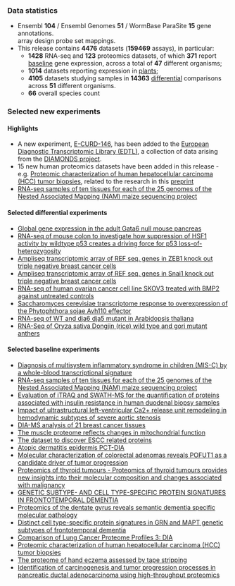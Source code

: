 ### Data statistics

- Ensembl **104** / Ensembl Genomes **51** / WormBase ParaSite **15** gene annotations.   
  array design probe set mappings.   
- This release contains **4476** datasets (**159469** assays), in particular:            
  - **1428** RNA-seq and **123** proteomics datasets, of which **371** report
    [baseline](https://www.ebi.ac.uk/gxa/baseline/experiments) gene expression, across a total of **47** different
    organisms;           
  - **1014** datasets reporting expression in [plants](https://www.ebi.ac.uk/gxa/plant/experiments);               
  - **4105** datasets studying samples in **14363**
    [differential](https://www.ebi.ac.uk/gxa/experiments?experimentType=Differential) comparisons across **51**
    different organisms.
  - **66** overall species count


### Selected new experiments

#### Highlights
- A new experiment, [E-CURD-146](https://www.ebi.ac.uk/gxa/experiments/E-CURD-146), has been added to the [European Diagnostic Transcriptomic Library (EDTL)](https://www.ebi.ac.uk/gxa/edtl/experiments), a collection of data arising from the [DIAMONDS project](https://www.diamonds2020.eu).
- 15 new human proteomics datasets have been added in this release - e.g. [Proteomic characterization of human hepatocellular carcinoma (HCC) tumor biopsies](https://www.ebi.ac.uk/gxa/experiments/E-PROT-142), related to the research in this [preprint](https://doi.org/10.1101/2024.09.16.613191)
- [RNA-seq samples of ten tissues for each of the 25 genomes of the Nested Associated Mapping (NAM) maize sequencing project](https://www.ebi.ac.uk/gxa/experiments/E-MTAB-8633)


#### Selected differential experiments

- [Global gene expression in the adult Gata6 null mouse pancreas](https://www.ebi.ac.uk/gxa/experiments/E-GEOD-47536)
- [RNA-seq of mouse colon to investigate how suppression of HSF1 activity by wildtype p53 creates a driving force  for p53 loss-of-heterozygosity](https://www.ebi.ac.uk/gxa/experiments/E-MTAB-10041)
- [Ampliseq transcriptomic array of REF seq. genes in ZEB1 knock out triple negative breast cancer cells](https://www.ebi.ac.uk/gxa/experiments/E-MTAB-5243)
- [Ampliseq transcriptomic array of REF seq. genes in Snai1 knock out triple negative breast cancer cells](https://www.ebi.ac.uk/gxa/experiments/E-MTAB-5244)
- [RNA-seq of human ovarian cancer cell line SKOV3 treated with BMP2 against untreated controls](https://www.ebi.ac.uk/gxa/experiments/E-MTAB-9479)
- [Saccharomyces cerevisiae transcriptome response to overexpression of the Phytophthora sojae Avh110 effector](https://www.ebi.ac.uk/gxa/experiments/E-MTAB-9566)
- [RNA-seq of WT and dja6 dja5 mutant in Arabidopsis thaliana](https://www.ebi.ac.uk/gxa/experiments/E-MTAB-9575)
- [RNA-Seq of Oryza sativa Dongjin (rice) wild type and gori mutant anthers](https://www.ebi.ac.uk/gxa/experiments/E-MTAB-9726)

#### Selected baseline experiments

- [Diagnosis of multisystem inflammatory syndrome in children (MIS-C) by a whole-blood transcriptional signature](https://www.ebi.ac.uk/gxa/experiments/E-CURD-146)
- [RNA-seq samples of ten tissues for each of the 25 genomes of the Nested Associated Mapping (NAM) maize sequencing project](https://www.ebi.ac.uk/gxa/experiments/E-MTAB-8633)
- [Evaluation of iTRAQ and SWATH-MS for the quantification of proteins associated with insulin resistance in human duodenal biopsy samples](https://www.ebi.ac.uk/gxa/experiments/E-PROT-139)
- [Impact of ultrastructural left-ventricular Ca2+ release unit remodeling in hemodynamic subtypes of severe aortic stenosis](https://www.ebi.ac.uk/gxa/experiments/E-PROT-141)
- [DIA-MS analysis of 21 breast cancer tissues](https://www.ebi.ac.uk/gxa/experiments/E-PROT-149)
- [The muscle proteome reflects changes in mitochondrial function](https://www.ebi.ac.uk/gxa/experiments/E-PROT-151)
- [The dataset to discover ESCC related proteins](https://www.ebi.ac.uk/gxa/experiments/E-PROT-140)
- [Atopic dermatitis epidermis PCT-DIA](https://www.ebi.ac.uk/gxa/experiments/E-PROT-145)
- [Molecular characterization of colorectal adenomas reveals POFUT1 as a candidate driver of tumor progression](https://www.ebi.ac.uk/gxa/experiments/E-PROT-138)
- [Proteomics of thyroid tumours - Proteomics of thyroid tumours provides new insights into their molecular composition and changes associated with malignancy](https://www.ebi.ac.uk/gxa/experiments/E-PROT-146)
- [GENETIC SUBTYPE- AND CELL TYPE-SPECIFIC PROTEIN SIGNATURES IN FRONTOTEMPORAL DEMENTIA](https://www.ebi.ac.uk/gxa/experiments/E-PROT-147)
- [Proteomics of the dentate gyrus reveals semantic dementia specific molecular pathology](https://www.ebi.ac.uk/gxa/experiments/E-PROT-148)
- [Distinct cell type-specific protein signatures in GRN and MAPT genetic subtypes of frontotemporal dementia](https://www.ebi.ac.uk/gxa/experiments/E-PROT-137)
- [Comparison of Lung Cancer Proteome Profiles 3: DIA](https://www.ebi.ac.uk/gxa/experiments/E-PROT-143)
- [Proteomic characterization of human hepatocellular carcinoma (HCC) tumor biopsies](https://www.ebi.ac.uk/gxa/experiments/E-PROT-142)
- [The proteome of hand eczema assessed by tape stripping](https://www.ebi.ac.uk/gxa/experiments/E-PROT-150)
- [Identification of carcinogenesis and tumor progression processes in pancreatic ductal adenocarcinoma using high-throughput proteomics](https://www.ebi.ac.uk/gxa/experiments/E-PROT-144)
